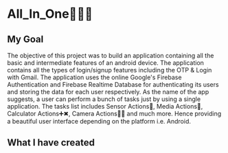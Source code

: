 # All_In_One📱📲📳

## My Goal

The objective of this project was to build an application containing all the basic and intermediate features of an android device. The application contains all the types of login/signup features including the OTP & Login with Gmail. The application uses the online Google's Firebase Authentication and Firebase Realtime Database for authenticating its users and storing the data for each user respectively. As the name of the app suggests, a user can perform a bunch of tasks just by using a single application. The tasks list includes Sensor Actions📳, Media Actions🎵, Calculator Actions➕✖, Camera Actions📸🎥 and much more. Hence providing a beautiful user interface depending on the platform i.e. Android.

## What I have created

